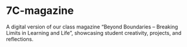# 7C-magazine
A digital version of our class magazine “Beyond Boundaries – Breaking Limits in Learning and Life”, showcasing student creativity, projects, and reflections.

